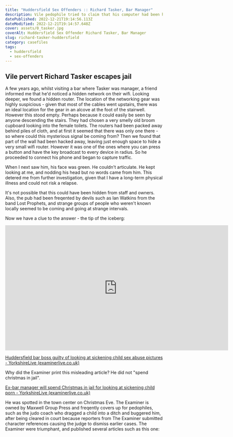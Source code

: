 ```yaml
---
title: "Huddersfield Sex Offenders :: Richard Tasker, Bar Manager"
description: Vile pedophile tried to claim that his computer had been hacked
datePublished: 2022-12-21T19:14:56.113Z
dateModified: 2022-12-21T19:14:57.648Z
cover: assets/0_tasker.jpg
coverAlt: Huddersfield Sex Offender Richard Tasker, Bar Manager
slug: richard-tasker-huddersfield
category: casefiles
tags:
  - huddersfield
  - sex-offenders
---
```

## Vile pervert Richard Tasker escapes jail

A few years ago, whilst visiting a bar where Tasker was manager, a friend informed me that he'd noticed a hidden network on their wifi.
Looking deeper, we found a hidden router. The location of the networking gear was highly suspicious - given that most of the cables
went upstairs, there was an ideal location for the gear in an alcove at the foot of the stairwell. However this stood empty.
Perhaps because it could easily be seen by anyone descending the stairs. They had chosen a very smelly old broom cupboard looking
into the female toilets. The routers had been packed away behind piles of cloth, and at first it seemed that there was only one
there - so where could this mysterious signal be coming from? Then we found that part of the wall had been hacked away, leaving
just enough space to hide a very small wifi router. However it was one of the ones where you can press a button and have the key
broadcast to every device in radius. So he proceeded to connect his phone and began to capture traffic.

When I next saw him, his face was green. He couldn't articulate. He kept looking at me, and nodding his head but no words came from him.
This detered me from further investigation, given that I have a long-term physical illness and could not risk a relapse.

It's not possible that this could have been hidden from staff and owners. Also, the pub had been freqented by devils such as Ian Watkins
from the band Lost Prophets, and strange groups of people who weren't known locally seemed to be coming and going at strange intervals.

Now we have a clue to the answer - the tip of the iceberg:

<iframe width="713" height="401" src="https://www.youtube.com/embed/0wJGOY0B578" title="Richard Tasker, The Parish, Huddersfield - pedophile" frameborder="0" allow="accelerometer; autoplay; clipboard-write; encrypted-media; gyroscope; picture-in-picture" allowfullscreen></iframe>

<!--StartFragment-->

[Huddersfield bar boss guilty of looking at sickening child sex abuse pictures - YorkshireLive (examinerlive.co.uk)](https://archive.vn/Quamd)

<!--EndFragment-->

Why did the Examiner print this misleading article? He did not "spend christmas in jail". 

<!--StartFragment-->

[Ex-bar manager will spend Christmas in jail for looking at sickening child porn - YorkshireLive (examinerlive.co.uk)](https://archive.vn/Wwmds)

<!--EndFragment-->

He was spotted in the town center on Christmas Eve.
The Examiner is owned by Maxwell Group Press and freqently covers up for pedophiles, such as the judo coach who dragged a child into a ditch
and buggered him, after being cleared in court because reporters from The Examiner submitted character references causing the judge to 
dismiss earlier cases. The Examiner were triumphant, and published several articles such as this one:
